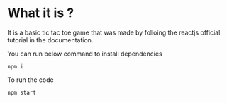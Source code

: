 # What it is ?
It is a basic tic tac toe game that was made by folloing the reactjs official tutorial in the documentation.

You can run below command to install dependencies

```
npm i
```

To run the code

```
npm start
```

